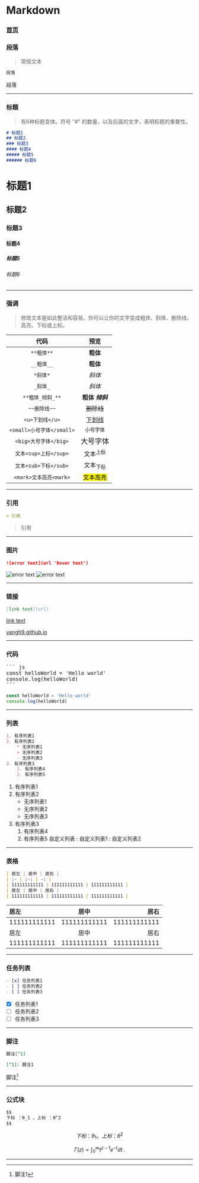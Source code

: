 # Markdown

### [首页](/y/)

<meta name="referrer" content="never" />
<meta name="keywords" content="Markdown" />
<meta name="description" content="Markdown" />
<link rel="stylesheet" href="../css/base.css">

### 段落

> 常规文本

``` md
段落
```
段落

---

### 标题

> 有6种标题变体。符号 "#" 的数量，以及后面的文字，表明标题的重要性。

``` md
# 标题1
## 标题2
### 标题3
#### 标题4
##### 标题5
###### 标题6
```

# 标题1
## 标题2
### 标题3
#### 标题4
##### 标题5
###### 标题6

---

### 强调

> 修改文本是如此整洁和容易。你可以让你的文字变成粗体、斜体、删除线、高亮、下标或上标。

代码 | 预览
| :-: | :-:
``` **粗体** ``` | **粗体**
``` __粗体__ ``` | __粗体__
``` *斜体* ``` | *斜体*
``` _斜体_ ``` | _斜体_
``` **粗体_倾斜_** ``` | **粗体 _倾斜_**
``` ~~删除线~~ ``` | ~~删除线~~
``` <u>下划线</u> ``` | <u>下划线</u>
``` <small>小号字体</small> ``` | <small>小号字体</small>
``` <big>大号字体</big> ``` | <big>大号字体</big>
``` 文本<sup>上标</sup> ``` | 文本<sup>上标</sup>
``` 文本<sub>下标</sub> ``` | 文本<sub>下标</sub>
``` <mark>文本高亮<mark> ``` | <mark>文本高亮<mark>

---

### 引用

``` md
> 引用
```

> 引用

---

### 图片

``` md
![error text](url 'hover text')
```

![error text](/y/favicon.ico 'hover text')
![error text](logo)

---

### 链接

``` md
[link text](url)
```

[link text](url)

[yangh9.github.io](/)

---

### 代码

<pre>
``` js
const helloWorld = 'Hello world'
console.log(helloWorld)
```
</pre>

``` js
const helloWorld = 'Hello world'
console.log(helloWorld)
```

---

### 列表

``` md
1. 有序列表1
2. 有序列表2
    * 无序列表1
    + 无序列表2
    - 无序列表3
3. 有序列表3
    1. 有序列表4
    2. 有序列表5
```

1. 有序列表1
2. 有序列表2
    * 无序列表1
    + 无序列表2
    - 无序列表3
3. 有序列表3
    1. 有序列表4
    2. 有序列表5
自定义列表
: 自定义列表1
: 自定义列表2

---

### 表格

``` md
| 居左 | 居中 | 居右 |
| :- | :-: | -: |
| 111111111111 | 111111111111 | 111111111111 |
| 居左 | 居中 | 居右 |
| 111111111111 | 111111111111 | 111111111111 |
```

| 居左 | 居中 | 居右 |
| :- | :-: | -: |
| 111111111111 | 111111111111 | 111111111111 |
| 居左 | 居中 | 居右 |
| 111111111111 | 111111111111 | 111111111111 |

---

### 任务列表

``` md
- [x] 任务列表1
- [ ] 任务列表2
- [ ] 任务列表3
```

- [x] 任务列表1
- [ ] 任务列表2
- [ ] 任务列表3

---

### 脚注

``` md
脚注[^1]

[^1]: 脚注1
```

脚注[^1]

[^1]: 脚注1

---

### 公式块

``` md
$$
下标 ：θ_1 ，上标 ：θ^2
$$
```

$$下标 ：θ_1 ，上标 ：θ^2$$

$$\Gamma(z) = \int_0^\infty t^{z-1}e^{-t}dt\,.$$


---
